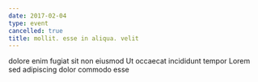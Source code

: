 ```yaml
---
date: 2017-02-04
type: event
cancelled: true
title: mollit. esse in aliqua. velit
---
```

dolore enim fugiat sit non eiusmod Ut occaecat incididunt tempor Lorem sed adipiscing dolor commodo esse